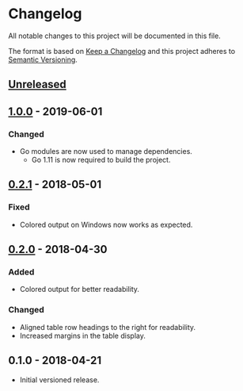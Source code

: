 # Changelog

All notable changes to this project will be documented in this file.

The format is based on [Keep a Changelog](http://keepachangelog.com/en/1.0.0/)
and this project adheres to [Semantic Versioning](http://semver.org/spec/v2.0.0.html).

## [Unreleased]

## [1.0.0] - 2019-06-01

### Changed

- Go modules are now used to manage dependencies.
  - Go 1.11 is now required to build the project.

## [0.2.1] - 2018-05-01

### Fixed

- Colored output on Windows now works as expected.

## [0.2.0] - 2018-04-30

### Added

- Colored output for better readability.

### Changed

- Aligned table row headings to the right for readability.
- Increased margins in the table display.

## 0.1.0 - 2018-04-21

- Initial versioned release.

[Unreleased]: https://github.com/Calinou/fov/compare/v1.0.0...HEAD
[1.0.0]: https://github.com/Calinou/fov/compare/v0.2.1...v1.0.0
[0.2.1]: https://github.com/Calinou/fov/compare/v0.2.0...v0.2.1
[0.2.0]: https://github.com/Calinou/fov/compare/v0.1.0...v0.2.0
